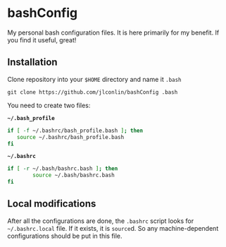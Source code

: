 # bashConfig
My personal bash configuration files. It is here primarily for my benefit. If you find it useful, great!

## Installation
Clone repository into your `$HOME` directory and name it `.bash`
```console
git clone https://github.com/jlconlin/bashConfig .bash
```

You need to create two files:

**`~/.bash_profile`**
```bash
if [ -f ~/.bashrc/bash_profile.bash ]; then
   source ~/.bashrc/bash_profile.bash
fi
```

**`~/.bashrc`**
```bash
if [ -r ~/.bash/bashrc.bash ]; then
        source ~/.bash/bashrc.bash
fi
```

## Local modifications
After all the configurations are done, the `.bashrc` script looks for `~/.bashrc.local` file. If it exists, it is `source`d. So any machine-dependent configurations should be put in this file.
